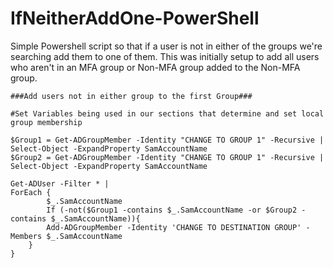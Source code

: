 # IfNeitherAddOne-PowerShell
Simple Powershell script so that if a user is not in either of the groups we're searching add them to one of them.
This was initially setup to add all users who aren't in an MFA group or Non-MFA group added to the Non-MFA group.



```
###Add users not in either group to the first Group###

#Set Variables being used in our sections that determine and set local group membership

$Group1 = Get-ADGroupMember -Identity "CHANGE TO GROUP 1" -Recursive | Select-Object -ExpandProperty SamAccountName
$Group2 = Get-ADGroupMember -Identity "CHANGE TO GROUP 1" -Recursive | Select-Object -ExpandProperty SamAccountName

Get-ADUser -Filter * |
ForEach {
        $_.SamAccountName
        If (-not($Group1 -contains $_.SamAccountName -or $Group2 -contains $_.SamAccountName)){
        Add-ADGroupMember -Identity 'CHANGE TO DESTINATION GROUP' -Members $_.SamAccountName 
    }
}
```
